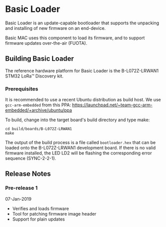 # Basic Loader

Basic Loader is an update-capable bootloader that supports the unpacking and
installing of new firmware on an end-device.

Basic MAC uses this component to load its firmware, and to support firmware
updates over-the-air (FUOTA).

## Building Basic Loader

The reference hardware platform for Basic Loader is the B-L072Z-LRWAN1 STM32
LoRa™ Discovery kit.

### Prerequisites
It is recommended to use a recent Ubuntu distribution as build host. We use
`gcc-arm-embedded` from this PPA:
<https://launchpad.net/~team-gcc-arm-embedded/+archive/ubuntu/ppa>

To build, change into the target board's build directory and type make:

```
cd build/boards/B-L072Z-LRWAN1
make
```

The output of the build process is a file called `bootloader.hex` that can be
loaded onto the B-L072Z-LRWAN1 development board. If there is no valid firmware
installed, the LED LD2 will be flashing the corresponding error sequence
(SYNC-2-2-1).

## Release Notes

### Pre-release 1
07-Jan-2019

- Verifies and loads firmware
- Tool for patching firmware image header
- Support for plain updates
